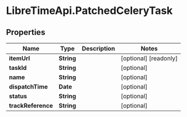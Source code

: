 # LibreTimeApi.PatchedCeleryTask

## Properties

Name | Type | Description | Notes
------------ | ------------- | ------------- | -------------
**itemUrl** | **String** |  | [optional] [readonly] 
**taskId** | **String** |  | [optional] 
**name** | **String** |  | [optional] 
**dispatchTime** | **Date** |  | [optional] 
**status** | **String** |  | [optional] 
**trackReference** | **String** |  | [optional] 


